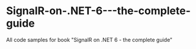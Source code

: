 # SignalR-on-.NET-6---the-complete-guide
All code samples for book "SignalR on .NET 6 - the complete guide"
